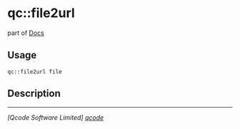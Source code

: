 qc::file2url
============

part of [Docs](.)

Usage
-----
`qc::file2url file`

Description
-----------


----------------------------------
*[Qcode Software Limited] [qcode]*

[qcode]: www.qcode.co.uk "Qcode Software"